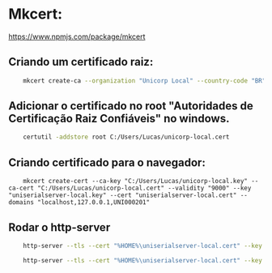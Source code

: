 # Mkcert:
https://www.npmjs.com/package/mkcert

## Criando um certificado raiz:
```bash
    mkcert create-ca --organization "Unicorp Local" --country-code "BR" --state "SP" --locality "Sao Paulo" --validity "9000" --key "unicorp-local.key" --cert "unicorp-local.cert"
```

## Adicionar o certificado no root "Autoridades de Certificação Raiz Confiáveis" no windows.

```bash
    certutil -addstore root C:/Users/Lucas/unicorp-local.cert
```

## Criando certificado para o navegador:
``` 
    mkcert create-cert --ca-key "C:/Users/Lucas/unicorp-local.key" --ca-cert "C:/Users/Lucas/unicorp-local.cert" --validity "9000" --key "uniserialserver-local.key" --cert "uniserialserver-local.cert" --domains "localhost,127.0.0.1,UNI000201"
```

## Rodar o http-server
```bash 
    http-server --tls --cert "%HOME%\uniserialserver-local.cert" --key "%HOME%\uniserialserver-local.key" --proxy "http://uniwinaplic" --port 8084 --cors * -a "UNI000201" --o "unimasterweb/homol/#!/"
```

```bash
    http-server --tls --cert "%HOME%\uniserialserver-local.cert" --key "%HOME%\uniserialserver-local.key" --proxy "http://uniwinaplic:8084" --port 8084  --cors *
```